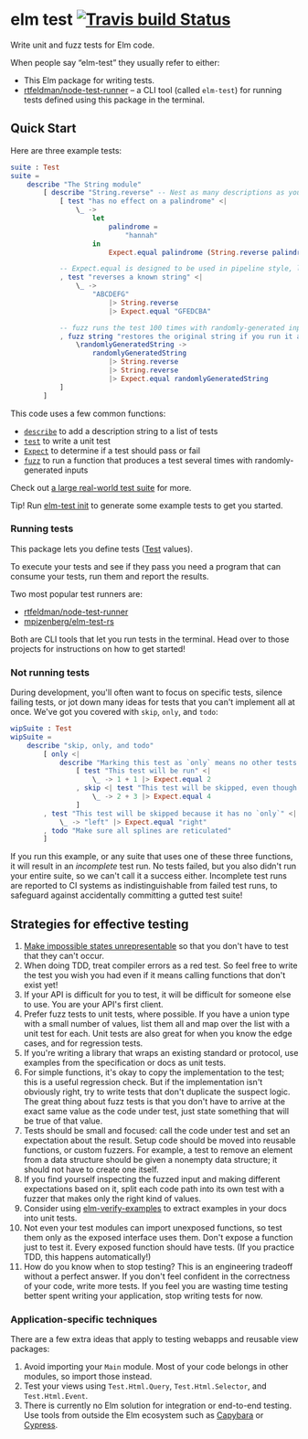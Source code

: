 # elm test [![Travis build Status](http://travis-ci.org/elm-explorations/test.svg?branch=master)](https://travis-ci.org/elm-explorations/test)

Write unit and fuzz tests for Elm code.

When people say “elm-test” they usually refer to either:

- This Elm package for writing tests.
- [rtfeldman/node-test-runner](https://github.com/rtfeldman/node-test-runner) – a CLI tool (called `elm-test`) for running tests defined using this package in the terminal.

## Quick Start

Here are three example tests:

```elm
suite : Test
suite =
    describe "The String module"
        [ describe "String.reverse" -- Nest as many descriptions as you like.
            [ test "has no effect on a palindrome" <|
                \_ ->
                    let
                        palindrome =
                            "hannah"
                    in
                        Expect.equal palindrome (String.reverse palindrome)

            -- Expect.equal is designed to be used in pipeline style, like this.
            , test "reverses a known string" <|
                \_ ->
                    "ABCDEFG"
                        |> String.reverse
                        |> Expect.equal "GFEDCBA"

            -- fuzz runs the test 100 times with randomly-generated inputs!
            , fuzz string "restores the original string if you run it again" <|
                \randomlyGeneratedString ->
                    randomlyGeneratedString
                        |> String.reverse
                        |> String.reverse
                        |> Expect.equal randomlyGeneratedString
            ]
        ]
```

This code uses a few common functions:

* [`describe`](https://package.elm-lang.org/packages/elm-explorations/test/latest/Test#describe) to add a description string to a list of tests
* [`test`](https://package.elm-lang.org/packages/elm-explorations/test/latest/Test#test) to write a unit test
* [`Expect`](https://package.elm-lang.org/packages/elm-explorations/test/latest/Expect) to determine if a test should pass or fail
* [`fuzz`](https://package.elm-lang.org/packages/elm-explorations/test/latest/Test#fuzz) to run a function that produces a test several times with randomly-generated inputs

Check out [a large real-world test suite](https://github.com/rtfeldman/elm-css/tree/master/tests) for more.

Tip! Run [elm-test init](https://github.com/rtfeldman/node-test-runner#init) to generate some example tests to get you started.

### Running tests

This package lets you define tests ([Test](https://package.elm-lang.org/packages/elm-explorations/test/latest/Test#Test) values).

To execute your tests and see if they pass you need a program that can consume your tests, run them and report the results.

Two most popular test runners are:
- [rtfeldman/node-test-runner](https://github.com/rtfeldman/node-test-runner)
- [mpizenberg/elm-test-rs](https://github.com/mpizenberg/elm-test-rs)

Both are CLI tools that let you run tests in the terminal. Head over to those projects for instructions on how to get started!

### Not running tests

During development, you'll often want to focus on specific tests, silence failing tests, or jot down many ideas for tests that you can't implement all at once. We've got you covered with `skip`, `only`, and `todo`:

```elm
wipSuite : Test
wipSuite =
    describe "skip, only, and todo"
        [ only <|
            describe "Marking this test as `only` means no other tests will be run!"
                [ test "This test will be run" <|
                    \_ -> 1 + 1 |> Expect.equal 2
                , skip <| test "This test will be skipped, even though it's in an `only`!" <|
                    \_ -> 2 + 3 |> Expect.equal 4
                ]
        , test "This test will be skipped because it has no `only`" <|
            \_ -> "left" |> Expect.equal "right"
        , todo "Make sure all splines are reticulated"
        ]
```

If you run this example, or any suite that uses one of these three functions, it will result in an _incomplete_ test run. No tests failed, but you also didn't run your entire suite, so we can't call it a success either. Incomplete test runs are reported to CI systems as indistinguishable from failed test runs, to safeguard against accidentally committing a gutted test suite!

## Strategies for effective testing

1. [Make impossible states unrepresentable](https://www.youtube.com/watch?v=IcgmSRJHu_8) so that you don't have to test that they can't occur.
1. When doing TDD, treat compiler errors as a red test. So feel free to write the test you wish you had even if it means calling functions that don't exist yet!
1. If your API is difficult for you to test, it will be difficult for someone else to use. You are your API's first client.
1. Prefer fuzz tests to unit tests, where possible. If you have a union type with a small number of values, list them all and map over the list with a unit test for each. Unit tests are also great for when you know the edge cases, and for regression tests.
1. If you're writing a library that wraps an existing standard or protocol, use examples from the specification or docs as unit tests.
1. For simple functions, it's okay to copy the implementation to the test; this is a useful regression check. But if the implementation isn't obviously right, try to write tests that don't duplicate the suspect logic. The great thing about fuzz tests is that you don't have to arrive at the exact same value as the code under test, just state something that will be true of that value.
1. Tests should be small and focused: call the code under test and set an expectation about the result. Setup code should be moved into reusable functions, or custom fuzzers. For example, a test to remove an element from a data structure should be given a nonempty data structure; it should not have to create one itself.
1. If you find yourself inspecting the fuzzed input and making different expectations based on it, split each code path into its own test with a fuzzer that makes only the right kind of values.
1. Consider using [elm-verify-examples](https://github.com/stoeffel/elm-verify-examples) to extract examples in your docs into unit tests.
1. Not even your test modules can import unexposed functions, so test them only as the exposed interface uses them. Don't expose a function just to test it. Every exposed function should have tests. (If you practice TDD, this happens automatically!)
1. How do you know when to stop testing? This is an engineering tradeoff without a perfect answer. If you don't feel confident in the correctness of your code, write more tests. If you feel you are wasting time testing better spent writing your application, stop writing tests for now.

### Application-specific techniques
There are a few extra ideas that apply to testing webapps and reusable view packages:

1. Avoid importing your `Main` module. Most of your code belongs in other modules, so import those instead.
1. Test your views using `Test.Html.Query`, `Test.Html.Selector`, and `Test.Html.Event`.
1. There is currently no Elm solution for integration or end-to-end testing. Use tools from outside the Elm ecosystem such as [Capybara](https://www.rubydoc.info/github/teamcapybara/capybara) or [Cypress](https://www.cypress.io).
